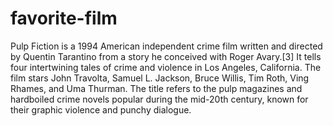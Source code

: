 # favorite-film

Pulp Fiction is a 1994 American independent crime film written and directed by Quentin Tarantino from a story he conceived with Roger Avary.[3] It tells four intertwining tales of crime and violence in Los Angeles, California. The film stars John Travolta, Samuel L. Jackson, Bruce Willis, Tim Roth, Ving Rhames, and Uma Thurman. The title refers to the pulp magazines and hardboiled crime novels popular during the mid-20th century, known for their graphic violence and punchy dialogue.